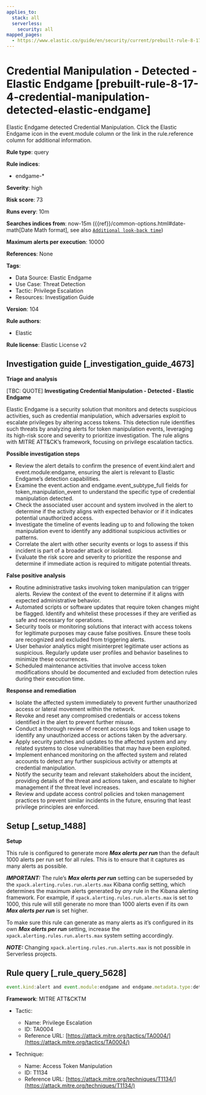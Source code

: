 ```yaml
---
applies_to:
  stack: all
  serverless:
    security: all
mapped_pages:
  - https://www.elastic.co/guide/en/security/current/prebuilt-rule-8-17-4-credential-manipulation-detected-elastic-endgame.html
---
```


# Credential Manipulation - Detected - Elastic Endgame [prebuilt-rule-8-17-4-credential-manipulation-detected-elastic-endgame]

Elastic Endgame detected Credential Manipulation. Click the Elastic Endgame icon in the event.module column or the link in the rule.reference column for additional information.

**Rule type**: query

**Rule indices**:

* endgame-*

**Severity**: high

**Risk score**: 73

**Runs every**: 10m

**Searches indices from**: now-15m ({{ref}}/common-options.html#date-math[Date Math format], see also [`Additional look-back time`](docs-content://solutions/security/detect-and-alert/create-detection-rule.md#rule-schedule))

**Maximum alerts per execution**: 10000

**References**: None

**Tags**:

* Data Source: Elastic Endgame
* Use Case: Threat Detection
* Tactic: Privilege Escalation
* Resources: Investigation Guide

**Version**: 104

**Rule authors**:

* Elastic

**Rule license**: Elastic License v2

## Investigation guide [_investigation_guide_4673]

**Triage and analysis**

[TBC: QUOTE]
**Investigating Credential Manipulation - Detected - Elastic Endgame**

Elastic Endgame is a security solution that monitors and detects suspicious activities, such as credential manipulation, which adversaries exploit to escalate privileges by altering access tokens. This detection rule identifies such threats by analyzing alerts for token manipulation events, leveraging its high-risk score and severity to prioritize investigation. The rule aligns with MITRE ATT&CK’s framework, focusing on privilege escalation tactics.

**Possible investigation steps**

* Review the alert details to confirm the presence of event.kind:alert and event.module:endgame, ensuring the alert is relevant to Elastic Endgame’s detection capabilities.
* Examine the event.action and endgame.event_subtype_full fields for token_manipulation_event to understand the specific type of credential manipulation detected.
* Check the associated user account and system involved in the alert to determine if the activity aligns with expected behavior or if it indicates potential unauthorized access.
* Investigate the timeline of events leading up to and following the token manipulation event to identify any additional suspicious activities or patterns.
* Correlate the alert with other security events or logs to assess if this incident is part of a broader attack or isolated.
* Evaluate the risk score and severity to prioritize the response and determine if immediate action is required to mitigate potential threats.

**False positive analysis**

* Routine administrative tasks involving token manipulation can trigger alerts. Review the context of the event to determine if it aligns with expected administrative behavior.
* Automated scripts or software updates that require token changes might be flagged. Identify and whitelist these processes if they are verified as safe and necessary for operations.
* Security tools or monitoring solutions that interact with access tokens for legitimate purposes may cause false positives. Ensure these tools are recognized and excluded from triggering alerts.
* User behavior analytics might misinterpret legitimate user actions as suspicious. Regularly update user profiles and behavior baselines to minimize these occurrences.
* Scheduled maintenance activities that involve access token modifications should be documented and excluded from detection rules during their execution time.

**Response and remediation**

* Isolate the affected system immediately to prevent further unauthorized access or lateral movement within the network.
* Revoke and reset any compromised credentials or access tokens identified in the alert to prevent further misuse.
* Conduct a thorough review of recent access logs and token usage to identify any unauthorized access or actions taken by the adversary.
* Apply security patches and updates to the affected system and any related systems to close vulnerabilities that may have been exploited.
* Implement enhanced monitoring on the affected system and related accounts to detect any further suspicious activity or attempts at credential manipulation.
* Notify the security team and relevant stakeholders about the incident, providing details of the threat and actions taken, and escalate to higher management if the threat level increases.
* Review and update access control policies and token management practices to prevent similar incidents in the future, ensuring that least privilege principles are enforced.


## Setup [_setup_1488]

**Setup**

This rule is configured to generate more ***Max alerts per run*** than the default 1000 alerts per run set for all rules. This is to ensure that it captures as many alerts as possible.

***IMPORTANT:*** The rule’s ***Max alerts per run*** setting can be superseded by the `xpack.alerting.rules.run.alerts.max` Kibana config setting, which determines the maximum alerts generated by *any* rule in the Kibana alerting framework. For example, if `xpack.alerting.rules.run.alerts.max` is set to 1000, this rule will still generate no more than 1000 alerts even if its own ***Max alerts per run*** is set higher.

To make sure this rule can generate as many alerts as it’s configured in its own ***Max alerts per run*** setting, increase the `xpack.alerting.rules.run.alerts.max` system setting accordingly.

***NOTE:*** Changing `xpack.alerting.rules.run.alerts.max` is not possible in Serverless projects.


## Rule query [_rule_query_5628]

```js
event.kind:alert and event.module:endgame and endgame.metadata.type:detection and (event.action:token_manipulation_event or endgame.event_subtype_full:token_manipulation_event)
```

**Framework**: MITRE ATT&CKTM

* Tactic:

    * Name: Privilege Escalation
    * ID: TA0004
    * Reference URL: [https://attack.mitre.org/tactics/TA0004/](https://attack.mitre.org/tactics/TA0004/)

* Technique:

    * Name: Access Token Manipulation
    * ID: T1134
    * Reference URL: [https://attack.mitre.org/techniques/T1134/](https://attack.mitre.org/techniques/T1134/)



